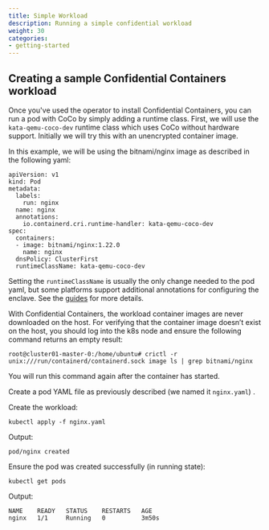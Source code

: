 ```yaml
---
title: Simple Workload
description: Running a simple confidential workload 
weight: 30
categories:
- getting-started
---
```


## Creating a sample Confidential Containers workload

Once you've used the operator to install Confidential Containers, you can run a pod with CoCo by simply adding a runtime class.
First, we will use the `kata-qemu-coco-dev` runtime class which uses CoCo without hardware support.
Initially we will try this with an unencrypted container image.

In this example, we will be using the bitnami/nginx image as described in the following yaml:
```
apiVersion: v1
kind: Pod
metadata:
  labels:
    run: nginx
  name: nginx
  annotations:
    io.containerd.cri.runtime-handler: kata-qemu-coco-dev
spec:
  containers:
  - image: bitnami/nginx:1.22.0
    name: nginx
  dnsPolicy: ClusterFirst
  runtimeClassName: kata-qemu-coco-dev
```

Setting the `runtimeClassName` is usually the only change needed to the pod yaml, but some platforms
support additional annotations for configuring the enclave. See the [guides](../guides) for
more details.

With Confidential Containers, the workload container images are never downloaded on the host.
For verifying that the container image doesn’t exist on the host, you should log into the k8s node and ensure the following command returns an empty result:
```
root@cluster01-master-0:/home/ubuntu# crictl -r unix:///run/containerd/containerd.sock image ls | grep bitnami/nginx
```
You will run this command again after the container has started.

Create a pod YAML file as previously described (we named it `nginx.yaml`) .

Create the workload:
```
kubectl apply -f nginx.yaml
```
Output:
```
pod/nginx created
```

Ensure the pod was created successfully (in running state):
```
kubectl get pods
```
Output:
```
NAME    READY   STATUS    RESTARTS   AGE
nginx   1/1     Running   0          3m50s
```
